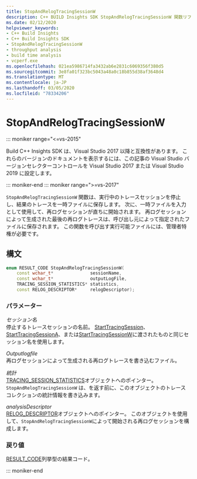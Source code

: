 ```yaml
---
title: StopAndRelogTracingSessionW
description: C++ BUILD Insights SDK StopAndRelogTracingSessionW 関数リファレンス。
ms.date: 02/12/2020
helpviewer_keywords:
- C++ Build Insights
- C++ Build Insights SDK
- StopAndRelogTracingSessionW
- throughput analysis
- build time analysis
- vcperf.exe
ms.openlocfilehash: 021ea5986714fa3432ab6e2831c6069356f380d5
ms.sourcegitcommit: 3e8fa01f323bc5043a48a0c18b855d38af3648d4
ms.translationtype: MT
ms.contentlocale: ja-JP
ms.lasthandoff: 03/05/2020
ms.locfileid: "78334206"
---
```

# <a name="stopandrelogtracingsessionw"></a>StopAndRelogTracingSessionW

::: moniker range="<=vs-2015"

Build C++ Insights SDK は、Visual Studio 2017 以降と互換性があります。 これらのバージョンのドキュメントを表示するには、この記事の Visual Studio バージョンセレクターコントロールを Visual Studio 2017 または Visual Studio 2019 に設定します。

::: moniker-end
::: moniker range=">=vs-2017"

`StopAndRelogTracingSessionW` 関数は、実行中のトレースセッションを停止し、結果のトレースを一時ファイルに保存します。 次に、一時ファイルを入力として使用して、再ログセッションが直ちに開始されます。 再ログセッションによって生成された最後の再ログトレースは、呼び出し元によって指定されたファイルに保存されます。 この関数を呼び出す実行可能ファイルには、管理者特権が必要です。

## <a name="syntax"></a>構文

```cpp
enum RESULT_CODE StopAndRelogTracingSessionW(
    const wchar_t*              sessionName,
    const wchar_t*              outputLogFile,
    TRACING_SESSION_STATISTICS* statistics,
    const RELOG_DESCRIPTOR*     relogDescriptor);
```

### <a name="parameters"></a>パラメーター

*セッション名*\
停止するトレースセッションの名前。 [StartTracingSession](start-tracing-session.md)、 [StartTracingSessionA](start-tracing-session-a.md)、または[StartTracingSessionW](start-tracing-session-w.md)に渡されたものと同じセッション名を使用します。

*Outputlogfile*\
再ログセッションによって生成される再ログトレースを書き込むファイル。

*統計*\
[TRACING_SESSION_STATISTICS](../other-types/tracing-session-statistics-struct.md)オブジェクトへのポインター。 `StopAndRelogTracingSessionW` は、を返す前に、このオブジェクトのトレースコレクションの統計情報を書き込みます。

*analysisDescriptor*\
[RELOG_DESCRIPTOR](../other-types/analysis-descriptor-struct.md)オブジェクトへのポインター。 このオブジェクトを使用して、`StopAndRelogTracingSessionW`によって開始される再ログセッションを構成します。

### <a name="return-value"></a>戻り値

[RESULT_CODE](../other-types/result-code-enum.md)列挙型の結果コード。

::: moniker-end
